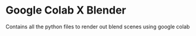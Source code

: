 # Google Colab X Blender
Contains all the python files to render out blend scenes using google colab
